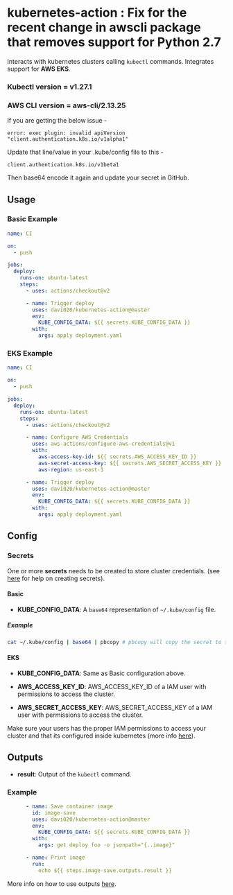 kubernetes-action : Fix for the recent change in awscli package that removes support for Python 2.7 
=============
Interacts with kubernetes clusters calling `kubectl` commands. Integrates support for **AWS EKS**.

### Kubectl version = v1.27.1
### AWS CLI version = aws-cli/2.13.25

If you are getting the below issue - 
```
error: exec plugin: invalid apiVersion "client.authentication.k8s.io/v1alpha1"
```
Update that line/value in your .kube/config file to this - 
```
client.authentication.k8s.io/v1beta1
```

Then base64 encode it again and update your secret in GitHub. 

## Usage

### Basic Example

```yml
name: CI

on:
  - push

jobs:
  deploy:
    runs-on: ubuntu-latest
    steps:
      - uses: actions/checkout@v2

      - name: Trigger deploy
        uses: davi020/kubernetes-action@master
        env:
          KUBE_CONFIG_DATA: ${{ secrets.KUBE_CONFIG_DATA }}
        with:
          args: apply deployment.yaml
```

### EKS Example
```yml
name: CI

on:
  - push

jobs:
  deploy:
    runs-on: ubuntu-latest
    steps:
      - uses: actions/checkout@v2

      - name: Configure AWS Credentials
        uses: aws-actions/configure-aws-credentials@v1
        with:
          aws-access-key-id: ${{ secrets.AWS_ACCESS_KEY_ID }}
          aws-secret-access-key: ${{ secrets.AWS_SECRET_ACCESS_KEY }}
          aws-region: us-east-1

      - name: Trigger deploy
        uses: davi020/kubernetes-action@master
        env:
          KUBE_CONFIG_DATA: ${{ secrets.KUBE_CONFIG_DATA }}
        with:
          args: apply deployment.yaml
```

## Config

### Secrets

One or more **secrets** needs to be created to store cluster credentials. (see [here](https://help.github.com/en/actions/automating-your-workflow-with-github-actions/creating-and-using-encrypted-secrets) for help on creating secrets). 

#### Basic
- **KUBE_CONFIG_DATA**: A `base64` representation of `~/.kube/config` file.

##### Example
```bash
cat ~/.kube/config | base64 | pbcopy # pbcopy will copy the secret to the clipboard (Mac OSX only)
```

#### EKS
- **KUBE_CONFIG_DATA**: Same as Basic configuration above.

- **AWS_ACCESS_KEY_ID**: AWS_ACCESS_KEY_ID of a IAM user with permissions to access the cluster.

- **AWS_SECRET_ACCESS_KEY**: AWS_SECRET_ACCESS_KEY of a IAM user with permissions to access the cluster.

Make sure your users has the proper IAM permissions to access your cluster and that its configured inside kubernetes (more info [here](https://docs.aws.amazon.com/eks/latest/userguide/add-user-role.html)).

## Outputs

- **result**: Output of the `kubectl` command.

### Example
```yaml
      - name: Save container image
        id: image-save
        uses: davi020/kubernetes-action@master
        env:
          KUBE_CONFIG_DATA: ${{ secrets.KUBE_CONFIG_DATA }}
        with:
          args: get deploy foo -o jsonpath="{..image}"

      - name: Print image
        run: 
          echo ${{ steps.image-save.outputs.result }}
```

More info on how to use outputs [here](https://help.github.com/en/actions/automating-your-workflow-with-github-actions/metadata-syntax-for-github-actions#outputs).
